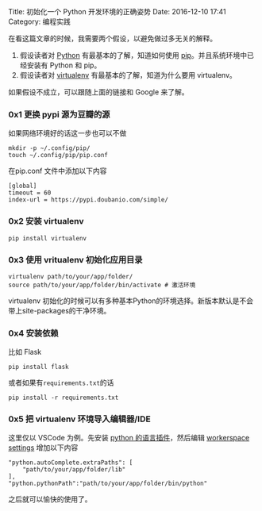 Title: 初始化一个 Python 开发环境的正确姿势
Date: 2016-12-10 17:41
Category: 编程实践

在看这篇文章的时候，我需要两个假设，以避免做过多无关的解释。

1. 假设读者对 [Python](https://www.python.org/downloads/) 有最基本的了解，知道如何使用 [pip](https://pip.pypa.io/en/stable/installing/)。并且系统环境中已经安装有 Python 和 pip。
2. 假设读者对 [virtualenv](http://docs.python-guide.org/en/latest/dev/virtualenvs/) 有最基本的了解，知道为什么要用 virtualenv。

如果假设不成立，可以跟随上面的链接和 Google 来了解。

### 0x1 更换 pypi 源为豆瓣的源
如果网络环境好的话这一步也可以不做

    mkdir -p ~/.config/pip/
    touch ~/.config/pip/pip.conf

在pip.conf 文件中添加以下内容

    [global]
    timeout = 60
    index-url = https://pypi.doubanio.com/simple/
### 0x2 安装 virtualenv
    pip install virtualenv
### 0x3 使用 vritualenv 初始化应用目录
    virtualenv path/to/your/app/folder/
    source path/to/your/app/folder/bin/activate # 激活环境
virtualenv 初始化的时候可以有多种基本Python的环境选择。新版本默认是不会带上site-packages的干净环境。

### 0x4 安装依赖
比如 Flask 

    pip install flask
或者如果有`requirements.txt`的话

    pip install -r requirements.txt

### 0x5 把 virtualenv 环境导入编辑器/IDE
这里仅以 VSCode 为例。先安装 [python 的语言插件](https://code.visualstudio.com/docs/languages/python)，然后编辑 [workerspace settings](https://code.visualstudio.com/docs/customization/userandworkspace)
增加以下内容

    "python.autoComplete.extraPaths": [
        "path/to/your/app/folder/lib"
    ],
    "python.pythonPath":"path/to/your/app/folder/bin/python"

之后就可以愉快的使用了。